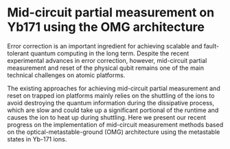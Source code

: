 # Mid-circuit partial measurement on Yb171 using the OMG architecture

Error correction is an important ingredient for achieving scalable and fault-tolerant
quantum computing in the long term. Despite the recent experimental advances
in error correction, however, mid-circuit partial measurement and reset of the physical
qubit remains one of the main technical challenges on atomic platforms.

The existing approaches for achieving mid-circuit partial measurement and reset on
trapped ion platforms mainly relies on the shuttling of the ions to avoid
destroying the quantum information during the dissipative process, which are slow
and could take up a significant portional of the runtime and causes the ion to heat up
during shuttling. Here we present our recent progress on the implementation
of mid-circuit measurement methods based on the optical-metastable-ground (OMG)
architecture using the metastable states in Yb-171 ions.
